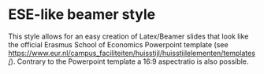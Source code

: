 # ESE-like beamer style

This style allows for an easy creation of Latex/Beamer slides that look like the official Erasmus School of Economics Powerpoint template (see https://www.eur.nl/campus_faciliteiten/huisstijl/huisstijlelementen/templates/). Contrary to the Powerpoint template a 16:9 aspectratio is also possible.